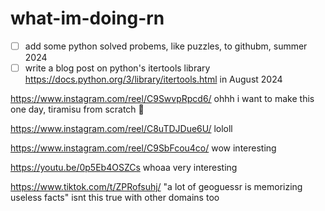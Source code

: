 # what-im-doing-rn

- [ ]  add some python solved probems, like puzzles, to githubm, summer 2024
- [ ] write a blog post on python's itertools library https://docs.python.org/3/library/itertools.html in August 2024
<!--
went to the gym, i was talking about my EV with my trainer lol answering some nerd-level questions, biked and now im listening to a nonfiction audiobook while walking, tomorrow i have a brunch to go to that i have to get ready for today 🥹 working on some code after walking #boringday #boringweekend 6,598 steps so far, got through an hour of my audiobook, getting ready to go outtt with my parents doing some random things, we decided on going to a food truck festival at the beach but its raining 🥹 got some halal nachos, total steps today: 8,586

brunch has been moved to a late lunch but its still going to take me 2+ hours to get ready, kind of busy with that today, have to work out and work on my code today as well, had a weird dream oh well, about to watch a podcast with my brother then its time to sleeppp

nice day today, going to the mall after work with my brother, hes looking for a rain jacket lol https://www.instagram.com/reel/C7J1OZhOkOv/ trueee

boring day, looking for probiotics on amazon now

def watching the garfield movie tmr cant wait

applying to this posiiton https://careers.mskcc.org/vacancies/2024-77890-bioinformatics-software-engineer-iv/ bc i was a bioinformatician iii now i can level up to a iv 🥹

we had an electrician come in to today and set up the level 2 charger for my car, instead of charging for 2+ days on level 1 charging, it charges in 7 hrs in level 2 charging which is great

im playing sims 4 bc im so bored and its the weekend and i have no plans for the day i think ... might go to the gym later

this is good https://www.youtube.com/watch?v=mbmR6SwEeOg her new album is great https://en.wikipedia.org/wiki/Night_Reign the whole thing

https://x.com/paik_michael/status/1799826711875563539 🥳 same-ish bc its summer
and the sun is out

i built us, well two people very close to us, in the sims 4 LOL theyre two programmers that live together in peace i dunno i was bored

worked out, sleep after isha

im going to work on my leetcode stuff this summer again

work & trying to finish that app today, ive interviewed with mskcc before in like 2017 or 2018 but i dunno what happened

so sleepy, what a long day somehow

my license plates still havent arrived yet, i keep calling the dealership in bk and theyre like, theres apparently a processing delay from the nj dmv 🥹

im starting a rust course!! thats my thing for this summer, learn more rust

ordered pizza delivery, eid is on sundayyy

https://x.com/nymetrowx/status/1801623034723193166

is it really going to be 100 degrees next friday wowww

https://x.com/y2shaf/status/1801658696956620967 exactlyyyyy

re-ordering some fermented cod liver capsules on amazon and some pool thingsss

listening to this https://www.youtube.com/watch?v=G5LehNBNcV4 for 4 hours this weekend, eid is tomorrow, got new valentino sandals (https://www.mytheresa.com/us/en/women/valentino-garavani-roman-stud-leather-sandals-black-p00640063), we have people coming over tomorroww, bbq later, trying to go to the city to get some biscoff cake tomorrow maybe

i returned the chloe gladiator sandals bc they were sooo uncomfortable, valentino ones are better 😍 got new waterproof sunscreennnnn for the pool its almost readyyy

eiddd mubarakk what a nice dayy it is outside

went to the pool store 3x today lol, wrong size and etc; apparently they dont care if cars dont have license plates on the front anymore in nj which is great, ill
skip putting a plate in the front too ... that is when my plates actually arrive, its been over a month and they still havent

my dad ordered oatmilk through the drive thru today by saying "oatmeal" 😂😂😂

did some rust today from the course i got which is really great, pool laterr

getting bubble tea with my cousins who are overr

mushroom pho and pool laterr, more rust tomorrow, calling about when my license plates will get to me ... again

i got like mosquito bites yesterday, it seems like this heat wave is done for now i think

https://x.com/marosakhi/status/1806107748314046818

gymm, kind of humid today, watching a TED talk my brother's phd advisor shared that he liked, doing a little bit of work today then pool then out to dinnerr

my brother is done with his phd at umd cs this summer/fall which is greattt bc then we will celebrate by taking a trip somewhere ... maybe dubai

watching gattaca with my brother bc ive never seen it, we were at wawa earlier getting coffee and this guy walked in who looked just like walter white from breaking bad and my brother could not stop laughing huehuehuehuehahahahaha sooo dumbbbb he said he hasnt laughed that hard in a while LOL okay dude its not that funnyyyyy or is it, he kept saying "we were meant to come to wawa at this time to see walter white!!" okayyy bruhhh, ive never seen breaking bad either and maybe ill watch it this summer, i like tv thats good, i liked succession

theres so much smoking cigs in gattaca already and no electric vehicles "its not gattaca its emphysema" and omg she gets a printed dna sequence of the guy lolll how is that helpful

https://www.instagram.com/ciaoamberc/reel/C6KI3V-Sfsp/ trueeee

going out to see the fireworks ... is it going to rain, is that going to ruin my hair and makeup, do i need an umbrella -- everything is just so complicated

im out to dinner with my parents in philly and i just am so glad it never worked out here for me, i could never move back ever, i got some lamb maroosh to go though, tomorrow im in nyc to do nothing but walk around with my brother, museums and restaurants and ice cream the whole entire dayyy

i think im going to switch to brown lowlights after the summer, that picture is from 2021, yeahhh thats what im going to do

https://www.youtube.com/watch?v=LLc_uu5HpcA this song has been in my head all summer long i want to write about it sometime

it translates to 

My heart, you are a traveler
Life is a journey
Who knows where your destination is

its a good introspective 90s song lolll

im so annoyed that rosalind problem isnt outputting the correct answer, sooo annoyed, ill get it tomorrow i hope, maybe ill write a blog post about the correct solution afterwards

rain today i guess no pool later

https://www.youtube.com/watch?v=F9t607v-TDU my fav song of this summer, good driving music, trying to not think about this mskcc interview thats next week all weekend

busy preparing for another bioinfo interview elsewhere not in ny but its remote and i would get stock options, i kind of like this position more than mskcc, a little bit more i guess, bc the lead for the comp bio team is a prof at dartmouth and it has to do with protein bioinfo, lets see what happensss

i scheduled both interviews at two diff places, mskcc and the biopharm company with stock options, for friday so i only have to dress up once for the zoom interviews, lol, im excited, interviews dont stress me out or anything i just dont like working with shitty/low quality people, i think both of these places are good options, the dartmouth prof is a cs prof it seems ... in bioinformatics, interesting bc they are the comp bio team lead

the other interview was with the biopharma company for a bioinfo posiiton, next interview will be with the dartmouth prof, it looks like an interesting position, ive never been to NH but they said some company meetings will be there in person but the company would pay for hotels and etc. interesting day, i think i like mskcc a little bit more but i dunno maybe its too early to tell rn

watching breaking bad with my brother who has already seen it when it came out, interesting show, it use to be on when we were at rutgers

Untitled.ipynb, Untitled1.ipynb, Untitled2.ipynb and etc. kind of summer

we got an autonomous pool robot thats cleaning the algae in the pool

theres a new turkish bakery that opened in the next town over, maybeeee we'll go there this weekend

cant believe its august already tomorrowwww

-->
https://www.instagram.com/reel/C9SwvpRpcd6/ ohhh i want to make this one day, tiramisu from scratch 🤩

https://www.instagram.com/reel/C8uTDJDue6U/ lololl

https://www.instagram.com/reel/C9SbFcou4co/ wow interesting

https://youtu.be/0p5Eb4OSZCs whoaa very interesting

https://www.tiktok.com/t/ZPRofsuhj/ "a lot of geoguessr is memorizing useless facts" isnt this true with other domains too
